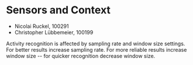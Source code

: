 # Sensors and Context

- Nicolai Ruckel, 100291
- Christopher Lübbemeier, 100199

Activity recognition is affected by sampling rate and window size settings.  For better results increase sampling rate.  For more reliable results increase window size -- for quicker recognition decrease window size.
